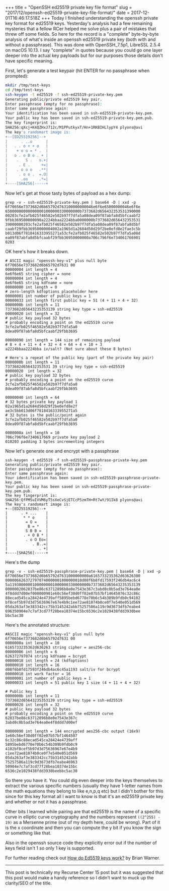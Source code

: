 +++
title = "OpenSSH ed25519 private key file format"
slug = "2017/12/openssh-ed25519-private-key-file-format/"
date = 2017-12-01T16:46:17.518Z
+++
Today I finished understanding the openssh private key format for ed25519 keys. Yesterday's analysis had a few remaining mysteries that a fellow RCer helped me solve plus a pair of mistakes that threw off some fields. So here for the record is a "complete" byte-by-byte analysis of what's inside an openssh ed25519 private key (both with and without a passphrase). This was done with OpenSSH_7.5p1, LibreSSL 2.5.4 on macOS 10.13. I say "complete" in quotes because you could go one layer deeper into the actual key payloads but for our purposes those details don't have specific meaning.

First, let's generate a test keypair (hit ENTER for no passphrase when prompted):

```sh
mkdir /tmp/test-keys
cd /tmp/test-keys
ssh-keygen -t ed25519 -f ssh-ed25519-private-key.pem
Generating public/private ed25519 key pair.
Enter passphrase (empty for no passphrase):
Enter same passphrase again:
Your identification has been saved in ssh-ed25519-private-key.pem.
Your public key has been saved in ssh-ed25519-private-key.pem.pub.
The key fingerprint is:
SHA256:qXcj+K4QZHxJ712c/M1PPutkyxT/Hn+1RKBIHLlypY4 plyons@avi
The key's randomart image is:
+--[ED25519256]--+
|      . ..o      |
|   . . o + + o   |
|    + o o = * .  |
|   o . o B o . + |
|    .   S .   o.+|
|     . E .     +=|
|    . o o o   .**|
|     . o o .  =.O|
|      .oo     .*=|
+----[SHA256]-----+
```

Now let's get at those tasty bytes of payload as a hex dump:

```
grep -v - ssh-ed25519-private-key.pem | base64 -D | xxd -p                  
6f70656e7373682d6b65792d763100000000046e6f6e65000000046e6f6e
650000000000000001000000330000000b7373682d656432353531390000
00203cfe2afb025f46582e502b97f7dfa5a08dea09f87abfa8d5bfcaabf2
9fbb369500000090a2224bbaa2224bba0000000b7373682d656432353531
39000000203cfe2afb025f46582e502b97f7dfa5a08dea09f87abfa8d5bf
caabf29fbb36950000004002a1965d1a2684d50d29f2be0efd8e2fae3c5b
b013d06f7818416333955271a53cfe2afb025f46582e502b97f7dfa5a08d
ea09f87abfa8d5bfcaabf29fbb36950000000a706c796f6e734061766901
0203
```

OK here's how it breaks down.

```
# ASCII magic "openssh-key-v1" plus null byte
6f70656e7373682d6b65792d7631 00
00000004 int length = 4
6e6f6e65 string cipher = none
00000004 int length = 4
6e6f6e65 string kdfname = none
00000000 int length = 0
# zero-length kdfoptions placeholder here
00000001 int number of public keys = 1
00000033 int length first public key = 51 (4 + 11 + 4 + 32)
0000000b int length = 11
7373682d65643235353139 string key type = ssh-ed25519
00000020 int length = 32
# public key payload 32 bytes
# probably encoding a point on the ed25519 curve
3cfe2afb025f46582e502b97f7dfa5a0
8dea09f87abfa8d5bfcaabf29fbb3695

00000090 int length = 144 size of remaining payload
# 8 + 4 + 11 + 4 + 32 + 4 + 64 + 4 + 10 + 3
a2224bbaa2224bba iv/salt? (Not sure about these 8 bytes)

# Here's a repeat of the public key (part of the private key pair)
0000000b int length = 11
7373682d656432353531 39 string key type = ssh-ed25519
00000020  int length = 32
# public key payload 32 bytes
# probably encoding a point on the ed25519 curve
3cfe2afb025f46582e502b97f7dfa5a0
8dea09f87abfa8d5bfcaabf29fbb3695

00000040 int length = 64
# 32 bytes private key payload 1
02a1965d1a2684d50d29f2be0efd8e2f
ae3c5bb013d06f7818416333955271a5
# 32 bytes is the public/point again
3cfe2afb025f46582e502b97f7dfa5a0
8dea09f87abfa8d5bfcaabf29fbb3695

0000000a int length = 10
706c796f6e7340617669 private key payload 2
010203 padding 3 bytes incrementing integers
```

Now let's generate one and encrypt with a passphrase

```
ssh-keygen -t ed25519 -f ssh-ed25519-passphrase-private-key.pem
Generating public/private ed25519 key pair.
Enter passphrase (empty for no passphrase):
Enter same passphrase again:
Your identification has been saved in ssh-ed25519-passphrase-private-key.pem.
Your public key has been saved in ssh-ed25519-passphrase-private-key.pem.pub.
The key fingerprint is:
SHA256:QfPM5uIVVM6yT5sXeCvSjETCcP5zmTH+Rt7wY/91Ik8 plyons@avi
The key's randomart image is:
+--[ED25519256]--+
|      . + ...    |
|       * * o     |
|        = O =    |
|         B = *   |
|        S B B =  |
|       . + O B * |
|        . o O Eo=|
|           . B..=|
|              . +|
+----[SHA256]-----+
```

Here's the dump

```
grep -v - ssh-ed25519-passphrase-private-key.pem | base64 -D | xxd -p
6f70656e7373682d6b65792d7631000000000a6165733235362d63626300
0000066263727970740000001800000010d08f6b8fd17593f246db4ac6c4
5a11930000001000000001000000330000000b7373682d65643235353139
0000002062837be86c63712896b8e0e7543e367c3abd0c0b5ad3e764ea0e
4f8ddd7d00ef000000901e60c56ef30d0ff02e07b57bf14645076c32c86c
88ecad545ca28424e4739aff5895bebd6778e70b6c54b309b9fdb0c94102
bf8cef5b97d3d75636967e67e4b9c1ee72ae81074b0ce0f7e540e051d569
05da263af3e383342cc75b3145242abb75257586a119c9d3673dfb7eabe4
696350904e7c7af3cd77f28bea10374e15bc6536c2e1029438fdd3930bee
bbc5ac30
```

Here's the annotated structure:

```
#ASCII magic "openssh-key-v1" plus null byte
6f70656e7373682d6b65792d7631 00
0000000a int length = 10
6165733235362d636263 string cipher = aes256-cbc
00000006 int length = 6
626372797074 string kdfname = bcrypt
00000018 int length = 24 (kdfoptions)
00000010 int length = 16
d08f6b8fd17593f246db4ac6c45a1193 salt/iv for bcrypt
00000010 int work factor = 16
00000001 int number of public keys = 1
00000033 int length = 51 public key 1 size (4 + 11 + 4 + 32)

# Public key 1
0000000b int length = 11
7373682d65643235353139 string key type = ssh-ed25519
00000020 int length = 32
# public key payload 32 bytes
# probably encoding a point on the ed25519 curve
62837be86c63712896b8e0e7543e367c
3abd0c0b5ad3e764ea0e4f8ddd7d00ef

00000090 int length = 144 encrypted aes256-cbc output (16x9)
1e60c56ef30d0ff02e07b57bf1464507
6c32c86c88ecad545ca28424e4739aff
5895bebd6778e70b6c54b309b9fdb0c9
4102bf8cef5b97d3d75636967e67e4b9
c1ee72ae81074b0ce0f7e540e051d569
05da263af3e383342cc75b3145242abb
75257586a119c9d3673dfb7eabe46963
50904e7c7af3cd77f28bea10374e15bc
6536c2e1029438fdd3930beebbc5ac30
```

So there you have it. You could dig even deeper into the keys themselves to extract the various specific numbers (usually they have 1-letter names from the math equations they belong to like e,n,p,q etc) but I didn't bother for this since for this key format all I want to know is that it's an ed25519 private key and whether or not it has a passphrase.

Other bits I learned while pairing are that ed25519 is the name of a specific curve in elliptic curve cryptography and the numbers represent `((2^255) - 19)` as a Mersenne prime (out of my depth here, could be wrong). Part of it is the x coordinate and then you can compute the y bit if you know the sign or something like that.

Also in the openssh source code they explicitly error out if the number of keys field isn't 1 so only 1 key is supported.

For further reading check out [How do Ed5519 keys work?](https://blog.mozilla.org/warner/2011/11/29/ed25519-keys/) by Brian Warner.

----

This post is technically my Recurse Center 15 post but it was suggested that this post would make a handy reference so I didn't want to muck up the clarity/SEO of the title.
